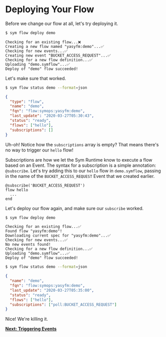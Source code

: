# Deploying Your Flow

Before we change our flow at all, let's try deploying it.

```bash
$ sym flow deploy demo
```

```
Checking for an existing flow...❌
Creating a new flow named "yasyfm:demo"...✅
Checking for new events...✅
Creating new event "BUCKET_ACCESS_REQUEST"...✅
Checking for a new flow definition...✅
Uploading "demo.symflow"...✅
Deploy of "demo" flow succeeded!
```

Let's make sure that worked.

```bash
$ sym flow status demo --format=json
```

```json
{
  "type": "flow",
  "name": "demo",
  "fqn": "flow:symops:yasyfm:demo",
  "last_update": "2020-03-27T05:30:43",
  "status": "ready",
  "flows": ["hello"],
  "subscriptions": []
}
```

Uh-oh! Notice how the `subscriptions` array is empty? That means there's no way to trigger our `hello` flow!

Subscriptions are how we let the Sym Runtime know to execute a flow based on an Event. The syntax for a subscription is a simple annotation: `@subscribe`. Let's try adding this to our `hello` flow in `demo.symflow`, passing in the name of the `BUCKET_ACCESS_REQUEST` Event that we created earlier.

```symflow
@subscribe('BUCKET_ACCESS_REQUEST')
flow hello
  ...
end
```

Let's deploy our flow again, and make sure our `subscribe` worked.

```bash
$ sym flow deploy demo
```

```
Checking for an existing flow...✅
Found flow "yasyfm:demo"!
Downloading current spec for "yasyfm:demo"...✅
Checking for new events...✅
No new events found!
Checking for a new flow definition...✅
Uploading "demo.symflow"...✅
Deploy of "demo" flow succeeded!
```

```bash
$ sym flow status demo --format=json
```

```json
{
  "name": "demo",
  "fqn": "flow:symops:yasyfm:demo",
  "last_update": "2020-03-27T05:35:00",
  "status": "ready",
  "flows": ["hello"],
  "subscriptions": ["poll:BUCKET_ACCESS_REQUEST"]
}
```

Nice! We're killing it.

**[Next: Triggering Events](06_triggering_events.md)**

